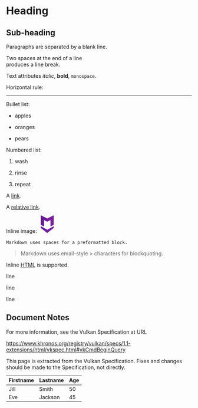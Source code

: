 # Heading

## Sub-heading

Paragraphs are separated by a blank line.

Two spaces at the end of a line  
produces a line break.

Text attributes _italic_, **bold**, `monospace`.

Horizontal rule:

---

Bullet list:

* apples

* oranges

* pears

Numbered list:

1. wash

1. rinse

1. repeat

A [link](http://example.com).

A [relative link](/about).

Inline image: ![Image](https://github.com/adam-p/markdown-here/raw/master/src/common/images/icon48.png)

    Markdown uses spaces for a preformatted block.

> Markdown uses email-style > characters for blockquoting.

Inline <abbr title="Hypertext Markup Language">HTML</abbr> is supported.

line

line

line


## Document Notes

For more information, see the Vulkan Specification at URL


<https://www.khronos.org/registry/vulkan/specs/1.1-extensions/html/vkspec.html#vkCmdBeginQuery>

This page is extracted from the Vulkan Specification. Fixes and changes should be made to the Specification, not directly.


|**Firstname**|**Lastname**|**Age**|
|-------------|------------|-------|
|     Jill    |    Smith   |   50  |
|     Eve     |   Jackson  |   45  |


